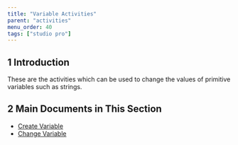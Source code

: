 ```yaml
---
title: "Variable Activities"
parent: "activities"
menu_order: 40
tags: ["studio pro"]
---
```


## 1 Introduction

These are the activities which can be used to change the values of primitive variables such as strings.

## 2 Main Documents in This Section

* [Create Variable](create-variable)
* [Change Variable](change-variable)
